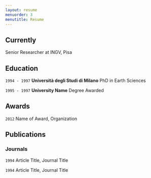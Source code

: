 ```yaml
---
layout: resume
menuorder: 3
menutitle: Resume
---
```

## Currently

Senior Researcher at INGV, Pisa

## Education

`1994 - 1997`
__Università degli Studi di Milano__
PhD in Earth Sciences

`1995 - 1997`
__University Name__
Degree Awarded

## Awards

`2012`
Name of Award, Organization

## Publications

<!-- A list is also available [online](https://scholar.google.com/citations?hl=it&user=vrbDvg0AAAAJ) -->

### Journals

`1994`
Article Title, Journal Title

`1994`
Article Title, Journal Title
